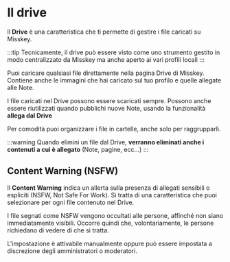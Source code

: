 # Il drive

Il **Drive** è una caratteristica che ti permette di gestire i file caricati su Misskey.

:::tip
Tecnicamente, il drive può essere visto come uno strumento gestito in modo centralizzato da Misskey ma anche aperto ai vari profili locali
:::

Puoi caricare qualsiasi file direttamente nella pagina Drive di Misskey. Contiene anche le immagini che hai caricato sul tuo profilo e quelle allegate alle Note.

I file caricati nel Drive possono essere scaricati sempre. Possono anche essere riutilizzati quando pubblichi nuove Note, usando la funzionalità **allega dal Drive**

Per comodità puoi organizzare i file in cartelle, anche solo per raggrupparli.

:::warning
Quando elimini un file dal Drive, **verranno eliminati anche i contenuti a cui è allegato** (Note, pagine, ecc...)
:::

## Content Warning (NSFW)

Il **Content Warning** indica un allerta sulla presenza di allegati sensibili o espliciti (NSFW, Not Safe For Work). Si tratta di una caratteristica che puoi selezionare per ogni file contenuto nel Drive.

I file segnati come NSFW vengono occultati alle persone, affinché non siano immediatamente visibili. Occorre quindi che, volontariamente, le persone richiedano di vedere di che si tratta.

L'impostazione è attivabile manualmente oppure può essere impostata a discrezione degli amministratori o moderatori.
